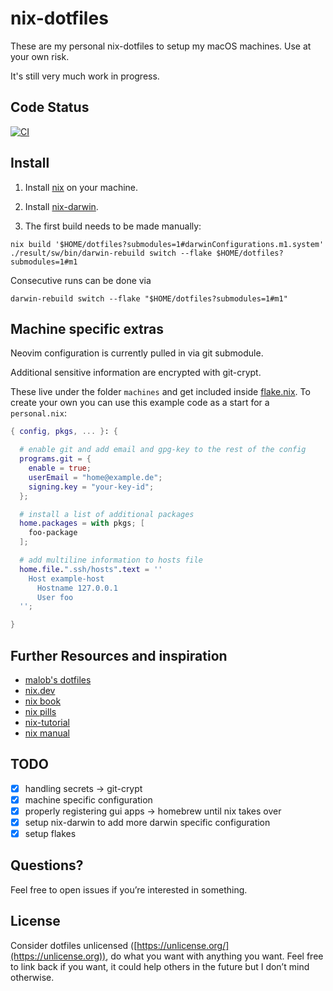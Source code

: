 # nix-dotfiles

These are my personal nix-dotfiles to setup my macOS machines.
Use at your own risk.

It's still very much work in progress.

## Code Status

[![CI](https://github.com/lockejan/nix-dotfiles/actions/workflows/test.yml/badge.svg?branch=main)](https://github.com/lockejan/nix-dotfiles/actions/workflows/test.yml)


## Install

1. Install [nix](https://nixos.org/guides/install-nix.html) on your machine.

2. Install [nix-darwin](https://github.com/LnL7/nix-darwin).

3. The first build needs to be made manually:
```shell
nix build '$HOME/dotfiles?submodules=1#darwinConfigurations.m1.system'
./result/sw/bin/darwin-rebuild switch --flake $HOME/dotfiles?submodules=1#m1
```

Consecutive runs can be done via
```shell
darwin-rebuild switch --flake "$HOME/dotfiles?submodules=1#m1"
```

## Machine specific extras

Neovim configuration is currently pulled in via git submodule.

Additional sensitive information are encrypted with git-crypt.

These live under the folder `machines` and get included inside [flake.nix](./flake.nix).
To create your own you can use this example code as a start for a `personal.nix`:

```nix
{ config, pkgs, ... }: {

  # enable git and add email and gpg-key to the rest of the config
  programs.git = {
    enable = true;
    userEmail = "home@example.de";
    signing.key = "your-key-id";
  };

  # install a list of additional packages
  home.packages = with pkgs; [
    foo-package
  ];

  # add multiline information to hosts file
  home.file.".ssh/hosts".text = ''
    Host example-host
      Hostname 127.0.0.1
      User foo
  '';

}
```

## Further Resources and inspiration

- [malob's dotfiles](https://github.com/malob/nixpkgs)
- [nix.dev](https://nix.dev)
- [nix book](https://book.divnix.com/ch00-00-the-nix-package-manager.html)
- [nix pills](https://nixos.org/guides/nix-pills/index.html)
- [nix-tutorial](https://nix-tutorial.gitlabpages.inria.fr/nix-tutorial/index.html)
- [nix manual](https://nixos.org/manual/nix/stable/introduction.html)

## TODO

- [X] handling secrets &rarr; git-crypt
- [X] machine specific configuration
- [X] properly registering gui apps &rarr; homebrew until nix takes over
- [X] setup nix-darwin to add more darwin specific configuration
- [X] setup flakes

## Questions?
Feel free to open issues if you’re interested in something.

## License
Consider dotfiles unlicensed ([https://unlicense.org/](https://unlicense.org)), do what you want with anything you want. Feel free to link back if you want, it could help others in the future but I don’t mind otherwise.
